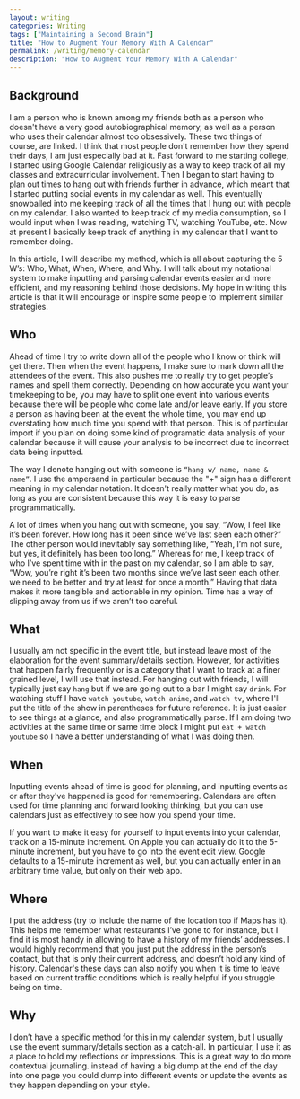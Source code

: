 ```yaml
---
layout: writing
categories: Writing
tags: ["Maintaining a Second Brain"]
title: "How to Augment Your Memory With A Calendar"
permalink: /writing/memory-calendar
description: "How to Augment Your Memory With A Calendar"
---
```


## Background

I am a person who is known among my friends both as a person who doesn't have a very good autobiographical memory, as well as a person who uses their calendar almost too obsessively. These two things of course, are linked. I think that most people don't remember how they spend their days, I am just especially bad at it. Fast forward to me starting college, I started using Google Calendar religiously as a way to keep track of all my classes and extracurricular involvement. Then I began to start having to plan out times to hang out with friends further in advance, which meant that I started putting social events in my calendar as well. This eventually snowballed into me keeping track of all the times that I hung out with people on my calendar. I also wanted to keep track of my media consumption, so I would input when I was reading, watching TV, watching YouTube, etc. Now at present I basically keep track of anything in my calendar that I want to remember doing.

In this article, I will describe my method, which is all about capturing the 5 W’s: Who, What, When, Where, and Why. I will talk about my notational system to make inputting and parsing calendar events easier and more efficient, and my reasoning behind those decisions. My hope in writing this article is that it will encourage or inspire some people to implement similar strategies.

## Who

Ahead of time I try to write down all of the people who I know or think will get there. Then when the event happens, I make sure to mark down all the attendees of the event. This also pushes me to really try to get people’s names and spell them correctly. Depending on how accurate you want your timekeeping to be, you may have to split one event into various events because there will be people who come late and/or leave early. If you store a person as having been at the event the whole time, you may end up overstating how much time you spend with that person. This is of particular import if you plan on doing some kind of programatic data analysis of your calendar because it will cause your analysis to be incorrect due to incorrect data being inputted.

The way I denote hanging out with someone is `“hang w/ name, name & name”`. I use the ampersand in particular because the "+" sign has a different meaning in my calendar notation. It doesn't really matter what you do, as long as you are consistent because this way it is easy to parse programmatically.

A lot of times when you hang out with someone, you say, “Wow, I feel like it’s been forever. How long has it been since we’ve last seen each other?” The other person would inevitably say something like, “Yeah, I’m not sure, but yes, it definitely has been too long.” Whereas for me, I keep track of who I’ve spent time with in the past on my calendar, so I am able to say, “Wow, you’re right it’s been two months since we’ve last seen each other, we need to be better and try at least for once a month.” Having that data makes it more tangible and actionable in my opinion. Time has a way of slipping away from us if we aren’t too careful.

## What

I usually am not specific in the event title, but instead leave most of the elaboration for the event summary/details section. However, for activities that happen fairly frequently or is a category that I want to track at a finer grained level, I will use that instead. For hanging out with friends, I will typically just say `hang` but if we are going out to a bar I might say `drink`. For watching stuff I have `watch youtube`, `watch anime`, and `watch tv`, where I'll put the title of the show in parentheses for future reference. It is just easier to see things at a glance, and also programmatically parse. If I am doing two activities at the same time or same time block I might put `eat + watch youtube` so I have a better understanding of what I was doing then. 

## When

Inputting events ahead of time is good for planning, and inputting events as or after they've happened is good for remembering. Calendars are often used for time planning and forward looking thinking, but you can use calendars just as effectively to see how you spend your time.

If you want to make it easy for yourself to input events into your calendar, track on a 15-minute increment. On Apple you can actually do it to the 5-minute increment, but you have to go into the event edit view. Google defaults to a 15-minute increment as well, but you can actually enter in an arbitrary time value, but only on their web app.

## Where

I put the address (try to include the name of the location too if Maps has it). This helps me remember what restaurants I’ve gone to for instance, but I find it is most handy in allowing to have a history of my friends’ addresses. I would highly recommend that you just put the address in the person’s contact, but that is only their current address, and doesn’t hold any kind of history. Calendar's these days can also notify you when it is time to leave based on current traffic conditions which is really helpful if you struggle being on time.

## Why

I don’t have a specific method for this in my calendar system, but I usually use the event summary/details section as a catch-all. In particular, I use it as a place to hold my reflections or impressions. This is a great way to do more contextual journaling. instead of having a big dump at the end of the day into one page you could dump into different events or update the events as they happen depending on your style.